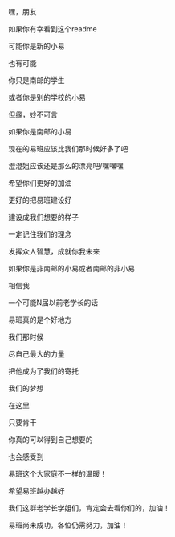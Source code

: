 嘿，朋友

如果你有幸看到这个readme

可能你是新的小易

也有可能

你只是南邮的学生

或者你是别的学校的小易

但缘，妙不可言

如果你是南邮的小易

现在的易班应该比我们那时候好多了吧

澄澄姐应该还是那么的漂亮吧/嘿嘿嘿

希望你们更好的加油

更好的把易班建设好

建设成我们想要的样子

一定记住我们的理念

发挥众人智慧，成就你我未来

如果你是非南邮的小易或者南邮的非小易

相信我

一个可能N届以前老学长的话

易班真的是个好地方

我们那时候

尽自己最大的力量

把他成为了我们的寄托

我们的梦想

在这里

只要肯干

你真的可以得到自己想要的

也会感受到

易班这个大家庭不一样的温暖！

希望易班越办越好

我们这群老学长学姐们，肯定会去看你们的，加油！

易班尚未成功，各位仍需努力，加油！
